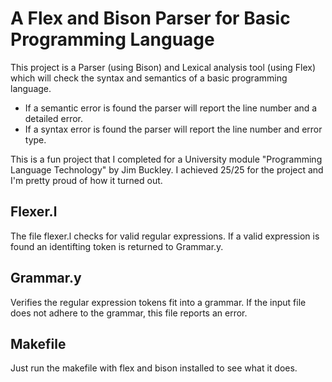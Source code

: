 A Flex and Bison Parser for Basic Programming Language
=====================
This project is a Parser (using Bison) and Lexical analysis tool (using Flex) which will check the syntax and semantics of a basic programming language. 
- If a semantic error is found the parser will report the line number and a detailed error. 
- If a syntax error is found the parser will report the line number and error type.

This is a fun project that I completed for a University module "Programming Language Technology" by Jim Buckley. I achieved 25/25 for the project and I'm pretty proud of how it turned out.

Flexer.l
--------
The file flexer.l checks for valid regular expressions. If a valid expression is found an identifting token is returned to Grammar.y.

Grammar.y
---------
Verifies the regular expression tokens fit into a grammar. If the input file does not adhere to the grammar, this file reports an error.

Makefile
--------
Just run the makefile with flex and bison installed to see what it does.
